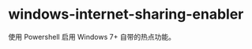 windows-internet-sharing-enabler
================================

使用 Powershell 启用 Windows 7+ 自带的热点功能。
